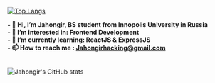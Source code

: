 [![Top Langs](https://github-readme-stats.vercel.app/api/top-langs/?username=Jahongirhacking&layout=compact&show_icons=true&theme=radical)](https://github.com/Jahongirhacking/github-readme-stats)

<b>
- 👋 Hi, I’m Jahongir, BS student from Innopolis University in Russia <br/>
- 👀 I’m interested in: Frontend Development<br/>
- 🌱 I’m currently learning: ReactJS & ExpressJS<br/>
- 📫 How to reach me : <a href="mailto:Jahongirhacking@gmail.com">Jahongirhacking@gmail.com<a/><br/>
</b>
<br/>
  
![Jahongir's GitHub stats](https://github-readme-stats.vercel.app/api?username=Jahongirhacking&show_icons=true&theme=radical)

<!---
Jahongirhacking/Jahongirhacking is a ✨ special ✨ repository because its `README.md` (this file) appears on your GitHub profile.
You can click the Preview link to take a look at your changes.
--->
